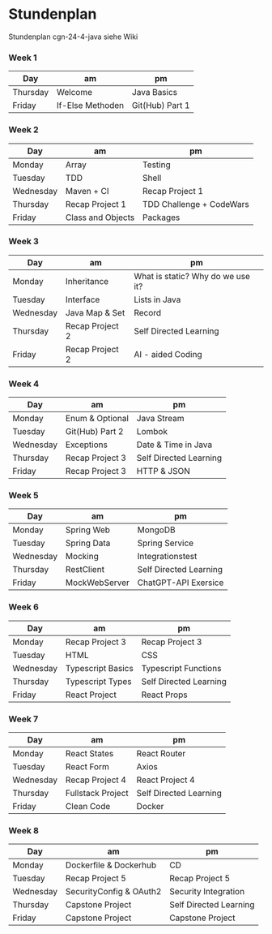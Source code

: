 # Stundenplan
Stundenplan cgn-24-4-java
siehe Wiki

### Week 1

| Day       | am               | pm              |
| --------- |------------------|-----------------|
| Thursday  | Welcome          | Java Basics     |
| Friday    | If-Else Methoden | Git(Hub) Part 1 |

### Week 2

| Day       | am                | pm                     |
| --------- |-------------------|------------------------|
| Monday    | Array             | Testing                |
| Tuesday   | TDD               | Shell                  |
| Wednesday | Maven + CI        | Recap Project 1        |
| Thursday  | Recap Project 1   | TDD Challenge + CodeWars|
| Friday    | Class and Objects | Packages               |

### Week 3

| Day       | am                | pm                                |
| --------- |-------------------|-----------------------------------|
| Monday    | Inheritance       | What is static? Why do we use it? |
| Tuesday   | Interface         | Lists in Java                     |
| Wednesday | Java Map & Set    | Record                            |
| Thursday  | Recap Project 2   | Self Directed Learning            |
| Friday    | Recap Project 2   | AI - aided Coding                 |

### Week 4

| Day       | am              | pm                     |
| --------- |-----------------|------------------------|
| Monday    | Enum & Optional | Java Stream            |
| Tuesday   | Git(Hub) Part 2 | Lombok                 |
| Wednesday | Exceptions      | Date & Time in Java    |
| Thursday  | Recap Project 3 | Self Directed Learning |
| Friday    | Recap Project 3 | HTTP & JSON            |

### Week 5

| Day       | am            | pm                     |
| --------- |---------------|------------------------|
| Monday    | Spring Web    | MongoDB                |
| Tuesday   | Spring Data   | Spring Service         |
| Wednesday | Mocking       | Integrationstest       |
| Thursday  | RestClient    | Self Directed Learning |
| Friday    | MockWebServer | ChatGPT-API Exersice   |

### Week 6

| Day       | am                | pm                     |
| --------- |-------------------|------------------------|
| Monday    | Recap Project 3   | Recap Project 3        |
| Tuesday   | HTML              | CSS                    |
| Wednesday | Typescript Basics | Typescript Functions   |
| Thursday  | Typescript Types  | Self Directed Learning |
| Friday    | React Project     | React Props            |

### Week 7

| Day       | am                | pm                     |
| --------- |-------------------|------------------------|
| Monday    | React States      | React Router           |
| Tuesday   | React Form        | Axios                  |
| Wednesday | Recap Project 4   | React Project 4        |
| Thursday  | Fullstack Project | Self Directed Learning |
| Friday    | Clean Code        | Docker                 |

### Week 8

| Day       | am                      | pm                     |
| --------- |-------------------------|------------------------|
| Monday    | Dockerfile & Dockerhub  | CD                     |
| Tuesday   | Recap Project 5         | Recap Project 5        |
| Wednesday | SecurityConfig & OAuth2 | Security Integration   |
| Thursday  | Capstone Project        | Self Directed Learning |
| Friday    | Capstone Project        | Capstone Project       |
